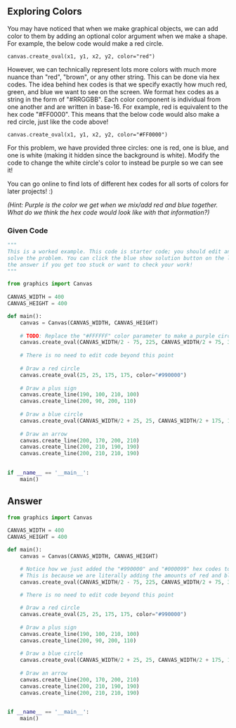 ## Exploring Colors
You may have noticed that when we make graphical objects, we can add color to them by adding an optional color argument when we make a shape. For example, the below code would make a red circle.

```
canvas.create_oval(x1, y1, x2, y2, color="red")
```

However, we can technically represent lots more colors with much more nuance than "red", "brown", or any other string. This can be done via hex codes. The idea behind hex codes is that we specify exactly how much red, green, and blue we want to see on the screen. We format hex codes as a string in the form of "#RRGGBB". Each color component is individual from one another and are written in base-16. For example, red is equivalent to the hex code "#FF0000". This means that the below code would also make a red circle, just like the code above!

```
canvas.create_oval(x1, y1, x2, y2, color="#FF0000")
```

For this problem, we have provided three circles: one is red, one is blue, and one is white (making it hidden since the background is white). Modify the code to change the white circle's color to instead be purple so we can see it!

You can go online to find lots of different hex codes for all sorts of colors for later projects! :)

*(Hint: Purple is the color we get when we mix/add red and blue together. What do we think the hex code would look like with that information?)*

### Given Code
```python
"""
This is a worked example. This code is starter code; you should edit and run it to 
solve the problem. You can click the blue show solution button on the left to see 
the answer if you get too stuck or want to check your work!
"""

from graphics import Canvas
    
CANVAS_WIDTH = 400
CANVAS_HEIGHT = 400

def main():
    canvas = Canvas(CANVAS_WIDTH, CANVAS_HEIGHT)
    
    # TODO: Replace the "#FFFFFF" color parameter to make a purple circle!
    canvas.create_oval(CANVAS_WIDTH/2 - 75, 225, CANVAS_WIDTH/2 + 75, 375, color="#FFFFFF")
    
    # There is no need to edit code beyond this point
    
    # Draw a red circle
    canvas.create_oval(25, 25, 175, 175, color="#990000")
    
    # Draw a plus sign
    canvas.create_line(190, 100, 210, 100)
    canvas.create_line(200, 90, 200, 110)
    
    # Draw a blue circle
    canvas.create_oval(CANVAS_WIDTH/2 + 25, 25, CANVAS_WIDTH/2 + 175, 175, color="#000099")
    
    # Draw an arrow
    canvas.create_line(200, 170, 200, 210)
    canvas.create_line(200, 210, 190, 190)
    canvas.create_line(200, 210, 210, 190)
    

if __name__ == '__main__':
    main()
```

## Answer
```python
from graphics import Canvas
    
CANVAS_WIDTH = 400
CANVAS_HEIGHT = 400

def main():
    canvas = Canvas(CANVAS_WIDTH, CANVAS_HEIGHT)

    # Notice how we just added the "#990000" and "#000099" hex codes together to make "#990099"?
    # This is because we are literally adding the amounts of red and blue we want to make purple!
    canvas.create_oval(CANVAS_WIDTH/2 - 75, 225, CANVAS_WIDTH/2 + 75, 375, color="#990099")
    
    # There is no need to edit code beyond this point

    # Draw a red circle
    canvas.create_oval(25, 25, 175, 175, color="#990000")
    
    # Draw a plus sign
    canvas.create_line(190, 100, 210, 100)
    canvas.create_line(200, 90, 200, 110)
    
    # Draw a blue circle
    canvas.create_oval(CANVAS_WIDTH/2 + 25, 25, CANVAS_WIDTH/2 + 175, 175, color="#000099")
    
    # Draw an arrow
    canvas.create_line(200, 170, 200, 210)
    canvas.create_line(200, 210, 190, 190)
    canvas.create_line(200, 210, 210, 190)
    

if __name__ == '__main__':
    main()
```
